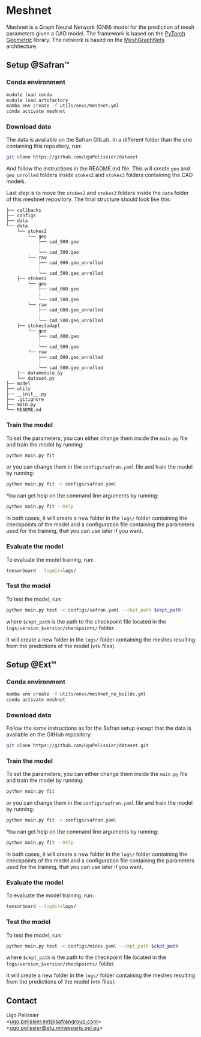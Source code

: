 # Meshnet

Meshnet is a Graph Neural Network (GNN) model for the prediction of mesh parameters given a CAD model. The framework is based on the [PyTorch Geometric](https://pytorch-geometric.readthedocs.io/en/latest/) library. The network is based on the [MeshGraphNets](https://arxiv.org/abs/2010.03409) architecture.

## Setup @Safran™

### Conda environment
```bash
module load conda
module load artifactory
mamba env create -f utils/envs/meshnet.yml
conda activate meshnet
```

### Download data
The data is available on the Safran GitLab. In a different folder than the one containing this repository, run:
```bash
git clone https://github.com/UgoPelissier/dataset
```
And follow the instructions in the README.md file. This will create `geo` and `geo_unrolled` folders inside `stokes2` and `stokes3` folders containing the CAD models.

Last step is to move the `stokes2` and `stokes3` folders inside the `data` folder of this meshnet repository. The final structure should look like this:

```
├── callbacks
├── configs
├── data
└── data
    └── stokes2
        └── geo
            ├── cad_000.geo
            :
            └── cad_500.geo
        └── raw
            ├── cad_000.geo_unrolled
            :
            └── cad_500.geo_unrolled
    ├── stokes3
        └── geo
            ├── cad_000.geo
            :
            └── cad_500.geo
        └── raw
            ├── cad_000.geo_unrolled
            :
            └── cad_500.geo_unrolled
    ├── stokes3adapt
        └── geo
            ├── cad_000.geo
            :
            └── cad_500.geo
        └── raw
            ├── cad_000.geo_unrolled
            :
            └── cad_500.geo_unrolled
    ├── datamodule.py
    └── dataset.py
├── model
├── utils
├── __init__.py
├── .gitignore
├── main.py
└── README.md
```

### Train the model
To set the parameters, you can either change them inside the `main.py` file and train the model by running:
```bash
python main.py fit
```
or you can change them in the `configs/safran.yaml` file and train the model by running:
```bash
python main.py fit -c configs/safran.yaml
```

You can get help on the command line arguments by running:
```bash
python main.py fit --help
```

In both cases, it will create a new folder in the `logs/` folder containing the checkpoints of the model and a configuration file containing the parameters used for the training, that you can use later if you want.

### Evaluate the model
To evaluate the model training, run:
```bash
tensorboard --logdir=logs/
```

### Test the model
To test the model, run:
```bash
python main.py test -c configs/safran.yaml --ckpt_path $ckpt_path
```
where `$ckpt_path` is the path to the checkpoint file located in the `logs/version_$version/checkpoints/` folder.

It will create a new folder in the `logs/` folder containing the meshes resulting from the predictions of the model (`vtk` files).

## Setup @Ext™

### Conda environment
```bash
mamba env create -f utils/envs/meshnet_no_builds.yml
conda activate meshnet
```

### Download data
Follow the same instructions as for the Safran setup except that the data is available on the GitHub repository:
```bash
git clone https://github.com/UgoPelissier/dataset.git
```

### Train the model
To set the parameters, you can either change them inside the `main.py` file and train the model by running:
```bash
python main.py fit
```
or you can change them in the `configs/safran.yaml` file and train the model by running:
```bash
python main.py fit -c configs/safran.yaml
```

You can get help on the command line arguments by running:
```bash
python main.py fit --help
```

In both cases, it will create a new folder in the `logs/` folder containing the checkpoints of the model and a configuration file containing the parameters used for the training, that you can use later if you want.

### Evaluate the model
To evaluate the model training, run:
```bash
tensorboard --logdir=logs/
```

### Test the model
To test the model, run:
```bash
python main.py test -c configs/mines.yaml --ckpt_path $ckpt_path
```
where `$ckpt_path` is the path to the checkpoint file located in the `logs/version_$version/checkpoints/` folder.

It will create a new folder in the `logs/` folder containing the meshes resulting from the predictions of the model (`vtk` files).

## Contact

Ugo Pelissier \
\<[ugo.pelissier.ext@safrangroup.com](mailto:ugo.pelissier.ext@safrangroup.com)\> \
\<[ugo.pelissier@etu.minesparis.psl.eu](mailto:ugo.pelissier@etu.minesparis.psl.eu)\>
